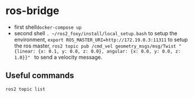 # ros-bridge

* first shell`docker-compose up`
* second shell `. ~/ros2_foxy/install/local_setup.bash` to setup the environment, `export ROS_MASTER_URI=http://172.19.0.3:11311` to setup the ros master, `ros2 topic pub /cmd_vel geometry_msgs/msg/Twist "{linear: {x: 0.1, y: 0.0, z: 0.0}, angular: {x: 0.0, y: 0.0, z: 1.0}}"
` to send a velocity message.


## Useful commands

`ros2 topic list`
 
